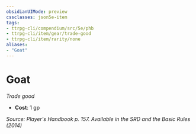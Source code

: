 ```yaml
---
obsidianUIMode: preview
cssclasses: json5e-item
tags:
- ttrpg-cli/compendium/src/5e/phb
- ttrpg-cli/item/gear/trade-good
- ttrpg-cli/item/rarity/none
aliases: 
- "Goat"
---
```

# Goat
*Trade good*  

- **Cost**: 1 gp

*Source: Player's Handbook p. 157. Available in the <span title='Systems Reference Document (5.1)'>SRD</span> and the Basic Rules (2014)*